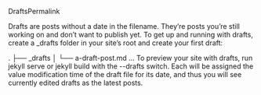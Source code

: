DraftsPermalink

Drafts are posts without a date in the filename. They’re posts you’re still working on and don’t want to publish yet. To get up and running with drafts, create a _drafts folder in your site’s root and create your first draft:

.
├── _drafts
│   └── a-draft-post.md
...
To preview your site with drafts, run jekyll serve or jekyll build with the --drafts switch. Each will be assigned the value modification time of the draft file for its date, and thus you will see currently edited drafts as the latest posts.
